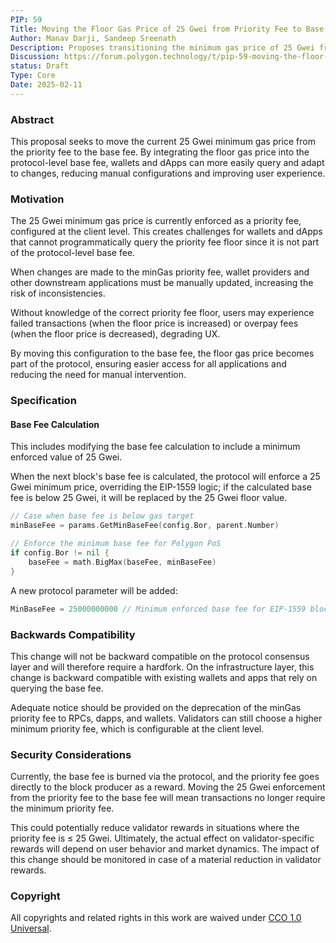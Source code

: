 ```yaml
---
PIP: 59
Title: Moving the Floor Gas Price of 25 Gwei from Priority Fee to Base Fee
Author: Manav Darji, Sandeep Sreenath
Description: Proposes transitioning the minimum gas price of 25 Gwei from the priority fee to the base fee in the Polygon PoS network.
Discussion: https://forum.polygon.technology/t/pip-59-moving-the-floor-gas-price-of-25-gwei-from-priority-fee-to-base-fee/20609
status: Draft
Type: Core
Date: 2025-02-11
---
```


### Abstract 
This proposal seeks to move the current 25 Gwei minimum gas price from the priority fee to the base fee. By integrating the floor gas price into the protocol-level base fee, wallets and dApps can more easily query and adapt to changes, reducing manual configurations and improving user experience.

### Motivation 
The 25 Gwei minimum gas price is currently enforced as a priority fee, configured at the client level. This creates challenges for wallets and dApps that cannot programmatically query the priority fee floor since it is not part of the protocol-level base fee.

When changes are made to the minGas priority fee, wallet providers and other downstream applications must be manually updated, increasing the risk of inconsistencies.

Without knowledge of the correct priority fee floor, users may experience failed transactions (when the floor price is increased) or overpay fees (when the floor price is decreased), degrading UX.

By moving this configuration to the base fee, the floor gas price becomes part of the protocol, ensuring easier access for all applications and reducing the need for manual intervention.

### Specification

#### Base Fee Calculation
This includes modifying the base fee calculation to include a minimum enforced value of 25 Gwei.

When the next block's base fee is calculated, the protocol will enforce a 25 Gwei minimum price, overriding the EIP-1559 logic; if the calculated base fee is below 25 Gwei, it will be replaced by the 25 Gwei floor value.

```go
// Case when base fee is below gas target
minBaseFee = params.GetMinBaseFee(config.Bor, parent.Number)

// Enforce the minimum base fee for Polygon PoS
if config.Bor != nil {
    baseFee = math.BigMax(baseFee, minBaseFee)
}

```

A new protocol parameter will be added:
```go
MinBaseFee = 25000000000 // Minimum enforced base fee for EIP-1559 blocks (Polygon-specific).
```

### Backwards Compatibility
This change will not be backward compatible on the protocol consensus layer and will therefore require a hardfork. On the infrastructure layer, this change is backward compatible with existing wallets and apps that rely on querying the base fee.

Adequate notice should be provided on the deprecation of the minGas priority fee to RPCs, dapps, and wallets. Validators can still choose a higher minimum priority fee, which is configurable at the client level. 

### Security Considerations
Currently, the base fee is burned via the protocol, and the priority fee goes directly to the block producer as a reward. Moving the 25 Gwei enforcement from the priority fee to the base fee will mean transactions no longer require the minimum priority fee.

This could potentially reduce validator rewards in situations where the priority fee is ​​≤ 25 Gwei. Ultimately, the actual effect on validator-specific rewards will depend on user behavior and market dynamics. The impact of this change should be monitored in case of a material reduction in validator rewards.

### Copyright

All copyrights and related rights in this work are waived under [CCO 1.0 Universal](https://creativecommons.org/publicdomain/zero/1.0/legalcode).
